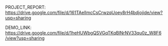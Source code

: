 PROJECT_REPORT: https://drive.google.com/file/d/161TAellmcCsCrwzqUoey8rH4bdjojide/view?usp=sharing

DEMO_LINK: https://drive.google.com/file/d/1heHUWbgQSVGqTKqBlNrNV33qu0z_W8F6/view?usp=sharing
